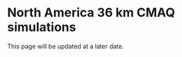 North America 36 km CMAQ simulations
====================================

This page will be updated at a later date.

